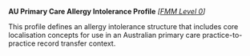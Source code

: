 **AU Primary Care Allergy Intolerance Profile** *[[FMM Level 0](guidance.html)]*

This profile defines an allergy intolerance structure that includes core localisation concepts for use in an Australian primary care practice-to-practice record transfer context.



